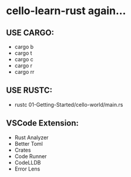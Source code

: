 # cello-learn-rust again...

## USE CARGO:
- cargo b
- cargo t
- cargo c
- cargo r
- cargo rr

## USE RUSTC:
- rustc 01-Getting-Started/cello-world/main.rs

## VSCode Extension:
- Rust Analyzer
- Better Toml
- Crates
- Code Runner
- CodeLLDB
- Error Lens
